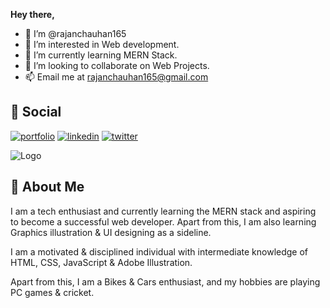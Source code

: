 **Hey there,**
- 👋 I’m @rajanchauhan165
- 👀 I’m interested in Web development.
- 🌱 I’m currently learning MERN Stack.
- 💞️ I’m looking to collaborate on Web Projects.
- 📫 Email me at rajanchauhan165@gmail.com


## 🔗 Social
[![portfolio](https://img.shields.io/badge/Facebook-1877F2?style=for-the-badge&logo=facebook&logoColor=white)](https://www.facebook.com/dw7070)
[![linkedin](https://img.shields.io/badge/linkedin-0A66C2?style=for-the-badge&logo=linkedin&logoColor=white)](https://www.linkedin.com/in/rc70/)
[![twitter](https://img.shields.io/badge/Instagram-E4405F?style=for-the-badge&logo=instagram&logoColor=white)](https://www.instagram.com/rajan_chauhan__/)


![Logo](https://i.ibb.co/HrnVgsY/software-engineers-vector.png)


## 🚀 About Me
I am a tech enthusiast and currently learning the MERN stack and aspiring to become a successful web developer. Apart from this, I am also learning Graphics illustration & UI designing as a sideline.

I am a motivated & disciplined individual with intermediate knowledge of HTML, CSS, JavaScript & Adobe Illustration.

Apart from this, I am a Bikes & Cars enthusiast, and my hobbies are playing PC games & cricket.


<!---
rajanchauhan165/rajanchauhan165 is a ✨ special ✨ repository because its `README.md` (this file) appears on your GitHub profile.
You can click the Preview link to take a look at your changes.
--->
